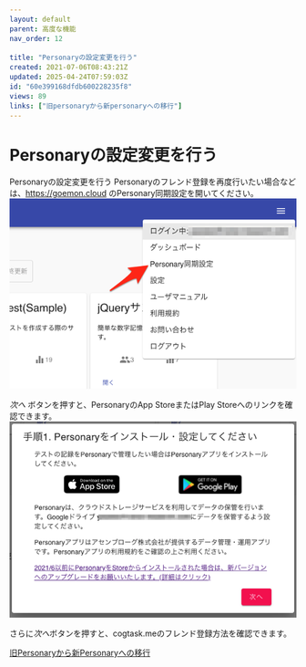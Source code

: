 ```yaml
---
layout: default
parent: 高度な機能
nav_order: 12

title: "Personaryの設定変更を行う"
created: 2021-07-06T08:43:21Z
updated: 2025-04-24T07:59:03Z
id: "60e399168dfdb600228235f8"
views: 89
links: ["旧personaryから新personaryへの移行"]
---
```


# Personaryの設定変更を行う

Personaryの設定変更を行う
Personaryのフレンド登録を再度行いたい場合などは、<https://goemon.cloud> のPersonary同期設定を開いてください。
![](/images/60df967beb7414001c0a1c83.png)



*次へ* ボタンを押すと、PersonaryのApp StoreまたはPlay Storeへのリンクを確認できます。
![](/images/60df96c92ce5f20021c2962c.png)

さらに*次へ*ボタンを押すと、cogtask.meのフレンド登録方法を確認できます。

[旧Personaryから新Personaryへの移行](旧Personaryから新Personaryへの移行/)

